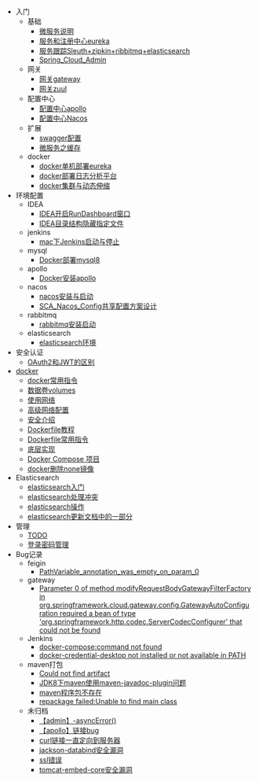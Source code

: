 
- 入门
  - 基础
    - [微服务说明](/入门/微服务说明.md)
    - [服务和注册中心eureka](/入门/服务和注册中心eureka.md)
    - [服务跟踪Sleuth+zipkin+ribbitmq+elasticsearch](/入门/服务跟踪Sleuth+zipkin+ribbitmq+elasticsearch.md)
    - [Spring_Cloud_Admin](/入门/Spring_Cloud_Admin.md)
  - 网关
    - [网关gateway](/入门/网关gateway.md)
    - [网关zuul](/入门/网关zuul.md)
  - 配置中心
    - [配置中心apollo](/入门/配置中心apollo.md)
    - [配置中心Nacos](/入门/配置中心Nacos.md)
  - 扩展
    - [swagger配置](/入门/swagger配置.md)
    - [微服务之缓存](/入门/微服务之缓存.md)
  - docker
    - [docker单机部署eureka](/入门/docker单机部署eureka.md)
    - [docker部署日志分析平台](/入门/docker部署日志分析平台.md)
    - [docker集群与动态伸缩](/入门/docker集群与动态伸缩.md)
- 环境配置
  - IDEA
    - [IDEA开启RunDashboard窗口](/环境配置/idea/IDEA开启RunDashboard窗口.md)
    - [IDEA目录结构隐藏指定文件](/环境配置/idea/IDEA目录结构隐藏指定文件.md)
  - jenkins
    - [mac下Jenkins启动与停止](/环境配置/jenkins/mac下Jenkins启动与停止.md)
  - mysql
    - [Docker部署mysql8](/环境配置/mysql/Docker部署mysql8.md)
  - apollo
    - [Docker安装apollo](/环境配置/apollo/Docker安装apollo.md)
  - nacos
    - [nacos安装与启动](/环境配置/nacos/nacos安装与启动.md)
    - [SCA_Nacos_Config共享配置方案设计](/环境配置/nacos/SCA_Nacos_Config共享配置方案设计.md)
  - rabbitmq
    - [rabbitmq安装启动](/环境配置/rabbitmq/rabbitmq安装启动.md)
  - elasticsearch
    - [elasticsearch环境](/环境配置/elasticsearch/elasticsearch环境.md)
- 安全认证
  - [OAuth2和JWT的区别](/安全认证/OAuth2和JWT的区别.md)
- [docker](/docker/README.md)
  - [docker常用指令](/docker/docker常用指令.md)
  - [数据卷volumes](/docker/数据卷volumes.md)
  - [使用网络](/docker/使用网络.md)
  - [高级网络配置](/docker/高级网络配置.md)
  - [安全介绍](/docker/安全介绍.md)
  - [Dockerfile教程](/docker/Dockerfile教程.md)
  - [Dockerfile常用指令](/docker/Dockerfile常用指令.md)
  - [底层实现](/docker/底层实现.md)
  - [Docker Compose 项目](/docker/Docker-Compose项目.md)
  - [docker删除none镜像](/docker/docker删除none镜像.md)
- Elasticsearch
  - [elasticsearch入门](/Elasticsearch/elasticsearch入门.md)
  - [elasticsearch处理冲突](/Elasticsearch/elasticsearch处理冲突.md)
  - [elasticsearch操作](/Elasticsearch/elasticsearch操作.md)
  - [elasticsearch更新文档中的一部分](/Elasticsearch/elasticsearch更新文档中的一部分.md)
- 管理
  - [TODO](/管理/TODO.md)
  - [登录密码管理](/管理/登录密码管理.md)
- Bug记录
  - feigin
    - [PathVariable_annotation_was_empty_on_param_0](/Bug记录/PathVariable_annotation_was_empty_on_param_0.md)
  - gateway
    - [Parameter 0 of method modifyRequestBodyGatewayFilterFactory in org.springframework.cloud.gateway.config.GatewayAutoConfiguration required a bean of type 'org.springframework.http.codec.ServerCodecConfigurer' that could not be found](/Bug记录/gateway_bug.md)
  - Jenkins
    - [docker-compose:command not found](/Bug记录/jenkins/docker-compose_command_not_found.md)
    - [docker-credential-desktop not installed or not available in PATH](/Bug记录/jenkins/docker-credential-desktop_not_installed_or_not_available_in_PATH.md)
  - maven打包
    - [Could not find artifact](/Bug记录/maven打包/Could_not_find_artifact.md)
    - [JDK8下maven使用maven-javadoc-plugin问题](/Bug记录/maven打包/JDK8下maven使用maven-javadoc-plugin问题.md)
    - [maven程序包不存在](/Bug记录/maven打包/maven程序包不存在.md)
    - [repackage failed:Unable to find main class](/Bug记录/maven打包/repackage_failed_Unable_to_find_main_class.md)
  - 未归档
    - [【admin】-asyncError()](/Bug记录/【admin】-asyncError().md)
    - [【apollo】链接bug](/Bug记录/【apollo】链接bug.md)
    - [curl链接一直定向到服务器](/Bug记录/curl链接一直定向到服务器.md)
    - [jackson-databind安全漏洞](/Bug记录/jackson-databind安全漏洞.md)
    - [ssl错误](/Bug记录/ssl错误.md)
    - [tomcat-embed-core安全漏洞](/Bug记录/tomcat-embed-core安全漏洞.md)
